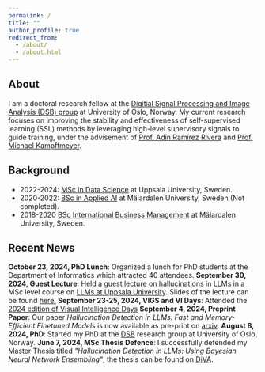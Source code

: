 ```yaml
---
permalink: /
title: ""
author_profile: true
redirect_from: 
  - /about/
  - /about.html
---
```

## About
I am a doctoral research fellow at the [Digitial Signal Processing and Image Analysis (DSB) group](https://www.mn.uio.no/ifi/english/research/groups/dsb/) at University of Oslo, Norway.
My current research focuses on improving the stability and effectiveness of self-supervised learning (SSL) methods by leveraging high-level supervisory signals to guide training, under the advisement of [Prof. Adín Ramírez Rivera](https://adin.gitlab.io/) and [Prof. Michael Kampffmeyer](https://sites.google.com/view/michaelkampffmeyer).

## Background
- 2022-2024: [MSc in Data Science](https://www.uu.se/en/study/programme/masters-programme-data-science-machine-learning-and-statistics) at Uppsala University, Sweden.
- 2020-2022: [BSc in Applied AI](https://www.mdu.se/utbildning/program/kandidatprogrammet-i-tillampad-ai) at Mälardalen University, Sweden (Not completed).
- 2018-2020 [BSc International Business Management](https://www.mdu.se/en/malardalen-university/education/international/programme/international-business-management) at Mälardalen University, Sweden.

## Recent News
**October 23, 2024, PhD Lunch**: Organized a lunch for PhD students at the Department of Informatics which attracted 40 attendees. 
**September 30, 2024, Guest Lecture**: Held a guest lecture on hallucinations in LLMs in a MSc level course on [LLMs at Uppsala University](https://www.uu.se/en/study/course?query=1RT730). Slides of the lecture can be found [here.](/files/lecture_hallucination.pdf)
**September 23-25, 2024, VIGS and VI Days**: Attended the [2024 edition of Visual Intelligence Days](https://www.visual-intelligence.no/news/another-successful-visual-intelligence-days)
**September 4, 2024, Preprint Paper**: Our paper *Hallucination Detection in LLMs: Fast and Memory-Efficient Finetuned Models* is now available as pre-print on [arxiv](https://arxiv.org/abs/2409.02976).
**August 8, 2024, PhD**: Started my PhD at the [DSB](https://www.mn.uio.no/ifi/english/research/groups/dsb/) research group at University of Oslo, Norway.
**June 7, 2024, MSc Thesis Defence**: I successfully defended my Master Thesis titled *"Hallucination Detection in LLMs: Using Bayesian Neural Network Ensembling"*, the thesis can be found on [DiVA](https://www.diva-portal.org/smash/record.jsf?pid=diva2%3A1887965&dswid=-1498).